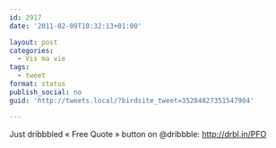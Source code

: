 ```yaml
---
id: 2917
date: '2011-02-09T10:32:13+01:00'

layout: post
categories:
  - Vis ma vie
tags:
  - tweet
format: status
publish_social: no
guid: 'http://tweets.local/?birdsite_tweet=35284827351547904'

---
```


Just dribbbled « Free Quote » button on @dribbble: http://drbl.in/PFO